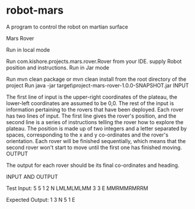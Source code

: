 # robot-mars
A program to control the robot on martian surface

Mars Rover

Run in local mode

Run com.kishore.projects.mars.rover.Rover from your IDE. supply Robot position and instructions.
Run in Jar mode

Run mvn clean package or mvn clean install from the root directory of the project
Run java -jar target\project-mars-rover-1.0.0-SNAPSHOT.jar
INPUT

The first line of input is the upper-right coordinates of the plateau, the lower-left coordinates are assumed to be 0,0.
The rest of the input is information pertaining to the rovers that have been deployed. Each rover has two lines of input. The first line gives the rover's position, and the second line is a series of instructions telling the rover how to explore the plateau.
The position is made up of two integers and a letter separated by spaces, corresponding to the x and y co-ordinates and the rover's orientation.
Each rover will be finished sequentially, which means that the second rover won't start to move until the first one has finished moving.
OUTPUT

The output for each rover should be its final co-ordinates and heading.

INPUT AND OUTPUT

Test Input: 5 5 1 2 N LMLMLMLMM 3 3 E MMRMMRMRRM

Expected Output: 1 3 N 5 1 E

